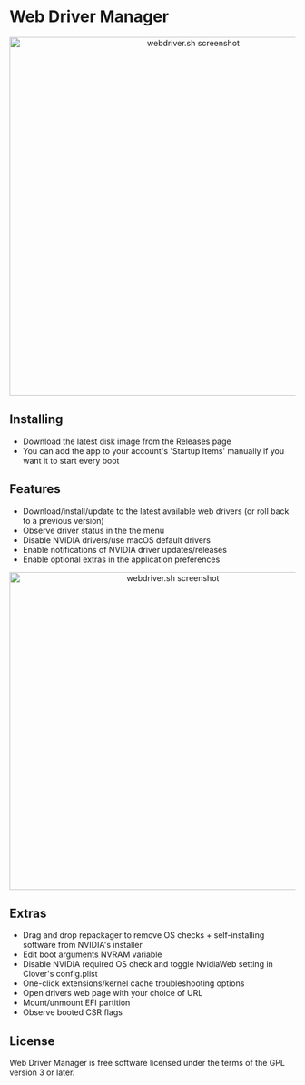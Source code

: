 # Web Driver Manager

<p align="center">
<picture>
<source srcset="https://github.com/vulgo/WebDriverManager/raw/master/Images/updater-min.png, https://github.com/vulgo/WebDriverManager/raw/master/Images/updater@2x-min.png 2x" />
<img src="https://github.com/vulgo/WebDriverManager/raw/master/Images/updater@2x-min.png" alt="webdriver.sh screenshot" width="632" />
</picture>
</p>

## Installing

- Download the latest disk image from the Releases page
- You can add the app to your account's 'Startup Items' manually if you want it to start every boot

## Features

- Download/install/update to the latest available web drivers (or roll back to a previous version)
- Observe driver status in the the menu
- Disable NVIDIA drivers/use macOS default drivers
- Enable notifications of NVIDIA driver updates/releases
- Enable optional extras in the application preferences

<p align="center">
<picture>
<source srcset="https://github.com/vulgo/WebDriverManager/raw/master/Images/menu-min.png, https://github.com/vulgo/WebDriverManager/raw/master/Images/menu@2x-min.png 2x" />
<img src="https://github.com/vulgo/WebDriverManager/raw/master/Images/menu@2x-min.png" alt="webdriver.sh screenshot" width="560" />
</picture>
</p>

## Extras

- Drag and drop repackager to remove OS checks + self-installing software from NVIDIA's installer
- Edit boot arguments NVRAM variable
- Disable NVIDIA required OS check and toggle NvidiaWeb setting in Clover's config.plist
- One-click extensions/kernel cache troubleshooting options
- Open drivers web page with your choice of URL
- Mount/unmount EFI partition
- Observe booted CSR flags

## License

Web Driver Manager is free software licensed under the terms of the GPL version 3 or later.
